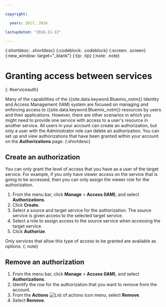 ```yaml
---

copyright:

  years: 2017, 2018

lastupdated: "2018-11-12"

---
```


{:shortdesc: .shortdesc}
{:codeblock: .codeblock}
{:screen: .screen}
{:new_window: target="_blank"}
{:tip: .tip}
{:note: .note}


# Granting access between services
{: #serviceauth}

Many of the capabilities of the {{site.data.keyword.Bluemix_notm}} Identity and Access Management (IAM) system are focused on managing and enforcing access to {{site.data.keyword.Bluemix_notm}} resources by users and their applications. However, there are other scenarios in which you might need to provide one service with access to a user's resource in another service. All users in your account can create an authorization, but only a user with the Administrator role can delete an authorization. You can set up and view authorizations that have been granted within your account on the **Authorizations** page. 
{:shortdesc}

## Create an authorization

You can only grant the level of access that you have as a user of the target service. For example, if you only have viewer access on the service that is going to be accessed, then you can only assign the viewer role for the authorization.

1. From the menu bar, click **Manage** &gt; **Access (IAM)**, and select **Authorizations**. 
2. Click **Create**.
3. Select a source and target service for the authorization. The source service is given access to the selected target service.
4. Select a role to assign access to the source service when accessing the target service.
5. Click **Authorize**.

Only services that allow this type of access to be granted are available as options.
{: note}

## Remove an authorization

1. From the menu bar, click **Manage** &gt; **Access (IAM)**, and select **Authorizations**. 
2. Identify the row for the authorization that you want to remove from the account.
3. From the **Actions** ![List of actions icon](../icons/action-menu-icon.svg) menu, select **Remove**.
5. Select **Remove**.
